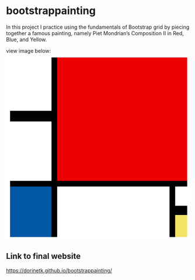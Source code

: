 # bootstrappainting
In this project I practice using the fundamentals of Bootstrap grid by piecing together a famous painting, namely Piet Mondrian’s Composition II in Red, Blue, and Yellow.

view image below:
![painting](/assets/images/Composition.jpg)

## Link to final website
https://dorinetk.github.io/bootstrappainting/ 



